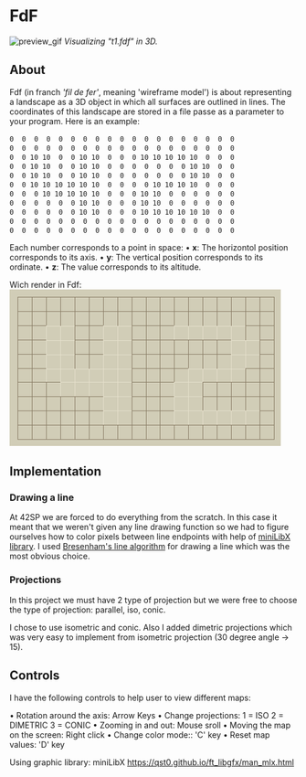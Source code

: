 # FdF
![preview_gif](/images/preview_fdf.gif)
*Visualizing "t1.fdf" in 3D.*

## About
Fdf (in franch *'fil de fer'*, meaning 'wireframe model') is about representing a landscape as a 3D object in which all surfaces are outlined in lines. The coordinates of this landscape are stored in a file passe as a parameter to your program. Here is an example:

```
0  0  0  0  0  0  0  0  0  0  0  0  0  0  0  0  0  0  0
0  0  0  0  0  0  0  0  0  0  0  0  0  0  0  0  0  0  0
0  0 10 10  0  0 10 10  0  0  0 10 10 10 10 10  0  0  0
0  0 10 10  0  0 10 10  0  0  0  0  0  0  0 10 10  0  0
0  0 10 10  0  0 10 10  0  0  0  0  0  0  0 10 10  0  0
0  0 10 10 10 10 10 10  0  0  0  0 10 10 10 10  0  0  0
0  0  0 10 10 10 10 10  0  0  0 10 10  0  0  0  0  0  0
0  0  0  0  0  0 10 10  0  0  0 10 10  0  0  0  0  0  0
0  0  0  0  0  0 10 10  0  0  0 10 10 10 10 10 10  0  0
0  0  0  0  0  0  0  0  0  0  0  0  0  0  0  0  0  0  0
0  0  0  0  0  0  0  0  0  0  0  0  0  0  0  0  0  0  0
```

Each number corresponds to a point in space:
• **x**: The horizontol position corresponds to its axis.
• **y**: The vertical position corresponds to its ordinate.
• **z**: The value corresponds to its altitude.

Wich render in Fdf:
![42](/images/preview_42.png)

## Implementation

### Drawing a line

At 42SP we are forced to do everything from the scratch. In this case it meant that we weren't given any line drawing function so we had to figure ourselves how to color pixels between line endpoints with help of [miniLibX library](https://qst0.github.io/ft_libgfx/man_mlx.html
). I used [Bresenham's line algorithm](https://en.wikipedia.org/wiki/Bresenham%27s_line_algorithm) for drawing a line which was the most obvious choice.

### Projections

In this project we must have 2 type of projection but we were free to choose the type of projection:
parallel, iso, conic.

I chose to use isometric and conic. Also I added dimetric projections which was very easy to implement from isometric projection (30 degree angle -> 15).

## Controls

I have the following controls to help user to view different maps:

• Rotation around the axis: Arrow Keys
• Change projections: 1 = ISO 2 = DIMETRIC 3 = CONIC
• Zooming in and out: Mouse sroll
• Moving the map on the screen: Right click
• Change color mode:: 'C' key
• Reset map values: 'D' key

Using graphic library: miniLibX
https://qst0.github.io/ft_libgfx/man_mlx.html